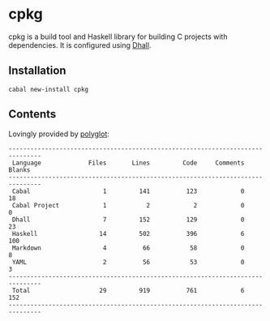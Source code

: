 # cpkg

cpkg is a build tool and Haskell library for building C projects with
dependencies. It is configured using
[Dhall](http://github.com/dhall-lang/dhall-haskell).

## Installation

```
cabal new-install cpkg
```

## Contents

Lovingly provided by [polyglot](https://github.com/vmchale/polyglot):

```
-------------------------------------------------------------------------------
 Language             Files       Lines         Code     Comments       Blanks
-------------------------------------------------------------------------------
 Cabal                    1         141          123            0           18
 Cabal Project            1           2            2            0            0
 Dhall                    7         152          129            0           23
 Haskell                 14         502          396            6          100
 Markdown                 4          66           58            0            8
 YAML                     2          56           53            0            3
-------------------------------------------------------------------------------
 Total                   29         919          761            6          152
-------------------------------------------------------------------------------
```
